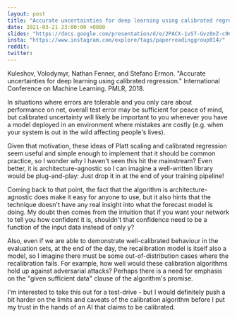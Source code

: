 ```yaml
---
layout: post
title: "Accurate uncertainties for deep learning using calibrated regression."
date: 2021-03-21 23:00:00 +0800
slides: "https://docs.google.com/presentation/d/e/2PACX-1vS7-Gvz0nZ-c9ClNM9Vy65FeyZfheGoFEd7C5ZSCWvBA1rrwwodQ1MWRvG1KgIEZJ438h_AaGy4dnhz/"
insta: "https://www.instagram.com/explore/tags/paperreadinggroup014/"
reddit: 
twitter: 
---
```


Kuleshov, Volodymyr, Nathan Fenner, and Stefano Ermon. "Accurate uncertainties for deep learning using calibrated regression." International Conference on Machine Learning. PMLR, 2018.

In situations where errors are tolerable and you only care about performance on net, overall test error may be sufficient for peace of mind, but calibrated uncertainty will likely be important to you whenever you have a model deployed in an environment where mistakes are costly (e.g. when your system is out in the wild affecting people's lives).

Given that motivation, these ideas of Platt scaling and calibrated regression seem useful and simple enough to implement that it should be common practice, so I wonder why I haven't seen this hit the mainstream? Even better, it is architecture-agnostic so I can imagine a well-written library would be plug-and-play: Just drop it in at the end of your training pipeline!

Coming back to that point, the fact that the algorithm is architecture-agnostic does make it easy for anyone to use, but it also hints that the technique doesn't have any real insight into what the forecast model is doing. My doubt then comes from the intuition that if you want your network to tell you how confident it is, shouldn't that confidence need to be a function of the input data instead of only y?

Also, even if we are able to demonstrate well-calibrated behaviour in the evaluation sets, at the end of the day, the recalibration model is itself also a model, so I imagine there must be some out-of-distribution cases where the recalibration fails. For example, how well would these calibration algorithms hold up against adversarial attacks? Perhaps there is a need for emphasis on the "given sufficient data" clause of the algorithm's promise.

I'm interested to take this out for a test-drive - but I would definitely push a bit harder on the limits and caveats of the calibration algorithm before I put my trust in the hands of an AI that claims to be calibrated.